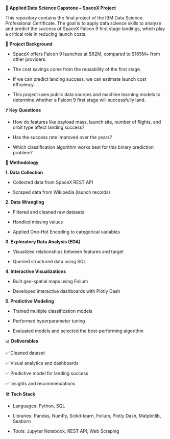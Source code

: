 🚀 **Applied Data Science Capstone – SpaceX Project**

This repository contains the final project of the IBM Data Science Professional Certificate.
The goal is to apply data science skills to analyze and predict the success of SpaceX Falcon 9 first stage landings, which play a critical role in reducing launch costs.

📌 **Project Background**

- SpaceX offers Falcon 9 launches at $62M, compared to $165M+ from other providers.

- The cost savings come from the reusability of the first stage.

- If we can predict landing success, we can estimate launch cost efficiency.

- This project uses public data sources and machine learning models to determine whether a Falcon 9 first stage will successfully land.

❓ **Key Questions**

- How do features like payload mass, launch site, number of flights, and orbit type affect landing success?

- Has the success rate improved over the years?

- Which classification algorithm works best for this binary prediction problem?

🔧 **Methodology**

**1. Data Collection**

- Collected data from SpaceX REST API

- Scraped data from Wikipedia (launch records)

**2. Data Wrangling**

- Filtered and cleaned raw datasets

- Handled missing values

- Applied One-Hot Encoding to categorical variables

**3. Exploratory Data Analysis (EDA)**

- Visualized relationships between features and target

- Queried structured data using SQL

**4. Interactive Visualizations**

- Built geo-spatial maps using Folium

- Developed interactive dashboards with Plotly Dash

**5. Predictive Modeling**

- Trained multiple classification models

- Performed hyperparameter tuning

- Evaluated models and selected the best-performing algorithm

📊 **Deliverables**

✅ Cleaned dataset

✅ Visual analytics and dashboards

✅ Predictive model for landing success

✅ Insights and recommendations

🛠️ **Tech Stack**

- Languages: Python, SQL

- Libraries: Pandas, NumPy, Scikit-learn, Folium, Plotly Dash, Matplotlib, Seaborn

- Tools: Jupyter Notebook, REST API, Web Scraping
